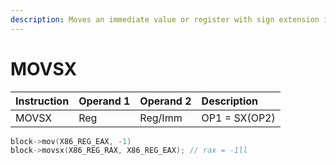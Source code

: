 ```yaml
---
description: Moves an immediate value or register with sign extension into a register.
---
```


# MOVSX

| Instruction | Operand 1 | Operand 2 | Description |
| :--- | :--- | :--- | :--- |
| MOVSX | Reg | Reg/Imm | OP1 = SX\(OP2\) |

```cpp
block->mov(X86_REG_EAX, -1)
block->movsx(X86_REG_RAX, X86_REG_EAX); // rax = -1ll
```

